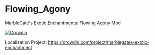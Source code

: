 # Flowing_Agony
 MarbleGate's Exotic Enchantments: Flowing Agony Mod
 
[![Crowdin](https://badges.crowdin.net/marblegates-exotic-enchantment/localized.svg)](https://i18n.marblegate.love/project/marblegates-exotic-enchantment)

Localization Project: https://crowdin.com/project/marblegates-exotic-enchantment

